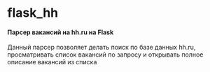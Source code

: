 # flask_hh
**Парсер вакансий на hh.ru на Flask**
<br><br>
Данный парсер позволяет делать поиск по базе данных hh.ru, просматривать список вакансий по запросу и открывать полное описание вакансий из списка